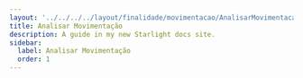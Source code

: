 ```yaml
---
layout: '../../../../layout/finalidade/movimentacao/AnalisarMovimentacaoLayout.mdx'
title: Analisar Movimentação
description: A guide in my new Starlight docs site.
sidebar:
  label: Analisar Movimentação
  order: 1
---
```



